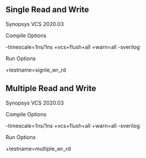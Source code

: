 ## Single Read and Write

Synopsys VCS 2020.03


  Compile Options 
  
  
-timescale=1ns/1ns +vcs+flush+all +warn=all -sverilog


  Run Options 
  
  
+testname=signle_wr_rd

## Multiple Read and Write

Synopsys VCS 2020.03


  Compile Options 
  
  
-timescale=1ns/1ns +vcs+flush+all +warn=all -sverilog


  Run Options 
  
  
+testname=multiple_wr_rd

